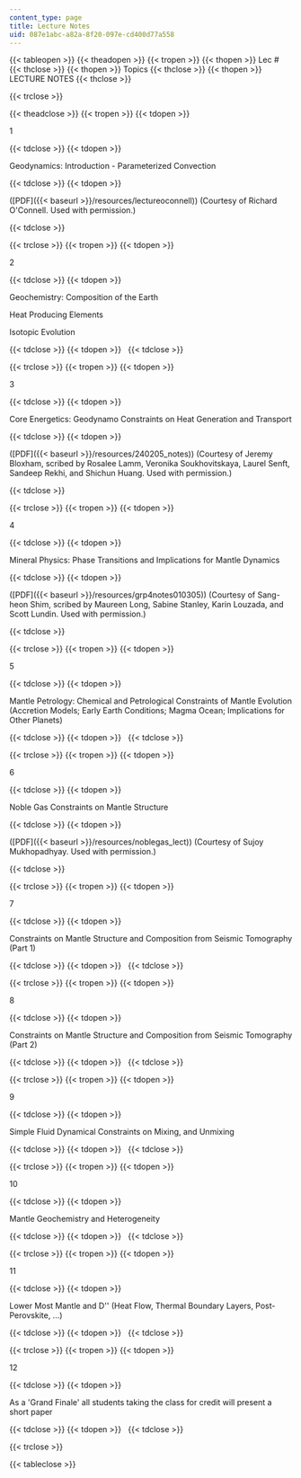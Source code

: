 ```yaml
---
content_type: page
title: Lecture Notes
uid: 087e1abc-a82a-8f20-097e-cd400d77a558
---
```


{{< tableopen >}}
{{< theadopen >}}
{{< tropen >}}
{{< thopen >}}
Lec #
{{< thclose >}}
{{< thopen >}}
Topics
{{< thclose >}}
{{< thopen >}}
LECTURE NOTES
{{< thclose >}}

{{< trclose >}}

{{< theadclose >}}
{{< tropen >}}
{{< tdopen >}}


1


{{< tdclose >}}
{{< tdopen >}}


Geodynamics: Introduction - Parameterized Convection


{{< tdclose >}}
{{< tdopen >}}


([PDF]({{< baseurl >}}/resources/lectureoconnell)) (Courtesy of Richard O'Connell. Used with permission.)


{{< tdclose >}}

{{< trclose >}}
{{< tropen >}}
{{< tdopen >}}


2


{{< tdclose >}}
{{< tdopen >}}


Geochemistry: Composition of the Earth

Heat Producing Elements

Isotopic Evolution


{{< tdclose >}}
{{< tdopen >}}
 
{{< tdclose >}}

{{< trclose >}}
{{< tropen >}}
{{< tdopen >}}


3


{{< tdclose >}}
{{< tdopen >}}


Core Energetics: Geodynamo Constraints on Heat Generation and Transport


{{< tdclose >}}
{{< tdopen >}}


([PDF]({{< baseurl >}}/resources/240205_notes)) (Courtesy of Jeremy Bloxham, scribed by Rosalee Lamm, Veronika Soukhovitskaya, Laurel Senft, Sandeep Rekhi, and Shichun Huang. Used with permission.)


{{< tdclose >}}

{{< trclose >}}
{{< tropen >}}
{{< tdopen >}}


4


{{< tdclose >}}
{{< tdopen >}}


Mineral Physics: Phase Transitions and Implications for Mantle Dynamics


{{< tdclose >}}
{{< tdopen >}}


([PDF]({{< baseurl >}}/resources/grp4notes010305)) (Courtesy of Sang-heon Shim, scribed by Maureen Long, Sabine Stanley, Karin Louzada, and Scott Lundin. Used with permission.)


{{< tdclose >}}

{{< trclose >}}
{{< tropen >}}
{{< tdopen >}}


5


{{< tdclose >}}
{{< tdopen >}}


Mantle Petrology: Chemical and Petrological Constraints of Mantle Evolution (Accretion Models; Early Earth Conditions; Magma Ocean; Implications for Other Planets)


{{< tdclose >}}
{{< tdopen >}}
 
{{< tdclose >}}

{{< trclose >}}
{{< tropen >}}
{{< tdopen >}}


6


{{< tdclose >}}
{{< tdopen >}}


Noble Gas Constraints on Mantle Structure


{{< tdclose >}}
{{< tdopen >}}


([PDF]({{< baseurl >}}/resources/noblegas_lect)) (Courtesy of Sujoy Mukhopadhyay. Used with permission.)


{{< tdclose >}}

{{< trclose >}}
{{< tropen >}}
{{< tdopen >}}


7


{{< tdclose >}}
{{< tdopen >}}


Constraints on Mantle Structure and Composition from Seismic Tomography (Part 1)


{{< tdclose >}}
{{< tdopen >}}
 
{{< tdclose >}}

{{< trclose >}}
{{< tropen >}}
{{< tdopen >}}


8


{{< tdclose >}}
{{< tdopen >}}


Constraints on Mantle Structure and Composition from Seismic Tomography (Part 2)


{{< tdclose >}}
{{< tdopen >}}
 
{{< tdclose >}}

{{< trclose >}}
{{< tropen >}}
{{< tdopen >}}


9


{{< tdclose >}}
{{< tdopen >}}


Simple Fluid Dynamical Constraints on Mixing, and Unmixing


{{< tdclose >}}
{{< tdopen >}}
 
{{< tdclose >}}

{{< trclose >}}
{{< tropen >}}
{{< tdopen >}}


10


{{< tdclose >}}
{{< tdopen >}}


Mantle Geochemistry and Heterogeneity


{{< tdclose >}}
{{< tdopen >}}
 
{{< tdclose >}}

{{< trclose >}}
{{< tropen >}}
{{< tdopen >}}


11


{{< tdclose >}}
{{< tdopen >}}


Lower Most Mantle and D'' (Heat Flow, Thermal Boundary Layers, Post-Perovskite, ...)


{{< tdclose >}}
{{< tdopen >}}
 
{{< tdclose >}}

{{< trclose >}}
{{< tropen >}}
{{< tdopen >}}


12


{{< tdclose >}}
{{< tdopen >}}


As a 'Grand Finale' all students taking the class for credit will present a short paper


{{< tdclose >}}
{{< tdopen >}}
 
{{< tdclose >}}

{{< trclose >}}

{{< tableclose >}}